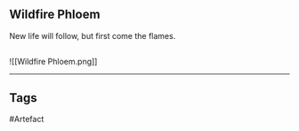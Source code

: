 ## Wildfire Phloem
New life will follow, but first come the flames.
## 
![[Wildfire Phloem.png]]

---
## Tags
#Artefact